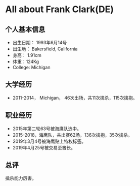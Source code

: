 # All about Frank Clark(DE)


## 个人基本信息
- 出生日期： 1993年6月14号
- 出生地： Bakersfield, California
- 身高： 1.91cm
- 体重：124Kg
- College: Michigan

## 大学经历
- 2011-2014， Michigan， 46次出场，共11次擒杀，115次擒抱。

## 职业经历
- 2015年第二轮63号被海鹰队选中。
- 2015-2018，海鹰队，共出赛62场，136次擒抱，35次擒杀。
- 2019年3月4号被海鹰贴上特权标签。
- 2019年4月25号被交易至酋长。


## 总评
擒杀能力厉害。
